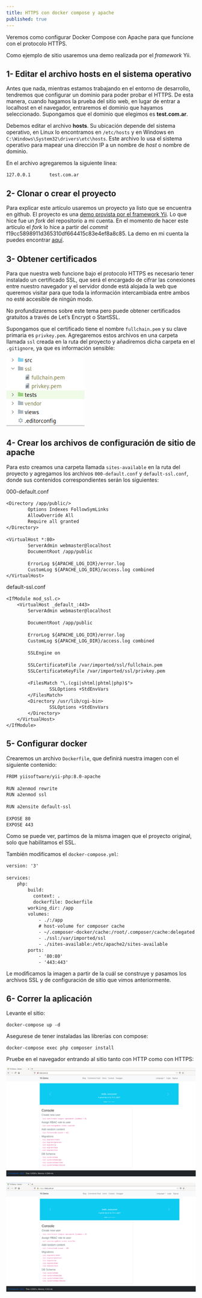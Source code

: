 ```yaml
---
title: HTTPS con docker compose y apache
published: true
---
```


Veremos como configurar Docker Compose con Apache para que funcione con el protocolo HTTPS.

Como ejemplo de sitio usaremos una demo realizada por el *framework* Yii.

## [](#header-2)1- Editar el archivo hosts en el sistema operativo

Antes que nada, mientras estamos trabajando en el entorno de desarrollo, tendremos que configurar un dominio para poder probar el HTTPS. De esta manera, cuando hagamos la prueba del sitio web, en lugar de entrar a localhost en el navegador, entraremos el dominio que hayamos seleccionado. Supongamos que el dominio que elegimos es **test.com.ar**.

Debemos editar el archivo **hosts**. Su ubicación depende del sistema operativo, en Linux lo encontramos en ```/etc/hosts``` y en Windows en ```C:\Windows\System32\drivers\etc\hosts```. Este archivo lo usa el sistema operativo para mapear una dirección IP a un nombre de *host* o nombre de dominio.

En el archivo agregaremos la siguiente línea:

```
127.0.0.1       test.com.ar
```

## [](#header-2)2- Clonar o crear el proyecto

Para explicar este artículo usaremos un proyecto ya listo que se encuentra en github. El proyecto es una [demo provista por el framework Yii](https://github.com/yiisoft/demo). Lo que hice fue un *fork* del repositorio a mi cuenta. En el momento de hacer este artículo el *fork* lo hice a partir del *commit* f19cc5898911d365310df664415c83e4ef8a8c85. La demo en mi cuenta la puedes encontrar [aquí](https://github.com/EvaVillarrealGuzman/demo).

## [](#header-2)3- Obtener certificados

Para que nuestra web funcione bajo el protocolo HTTPS es necesario tener instalado un certificado SSL, que será el encargado de cifrar las conexiones entre nuestro navegador y el servidor donde está alojada la web que queremos visitar para que toda la información intercambiada entre ambos no esté accesible de ningún modo.

No profundizaremos sobre este tema pero puede obtener certificados gratuitos a través de Let’s Encrypt o StartSSL.

Supongamos que el certificado tiene el nombre ```fullchain.pem``` y su clave primaria es ```privkey.pem```. Agregaremos estos archivos en una carpeta llamada ```ssl``` creada en la ruta del proyecto y añadiremos dicha carpeta en el ```.gitignore```, ya que es información sensible:

![](img/https-con-docker-y-apache/ssl-folder.png)

## [](#header-2)4- Crear los archivos de configuración de sitio de apache

Para esto creamos una carpeta llamada ```sites-available``` en la ruta del proyecto y agregamos los archivos ```000-default.conf``` y ```default-ssl.conf```, donde sus contenidos correspondientes serán los siguientes:

000-default.conf

```
<Directory /app/public/>
        Options Indexes FollowSymLinks
        AllowOverride All
        Require all granted
</Directory>

<VirtualHost *:80>
        ServerAdmin webmaster@localhost
        DocumentRoot /app/public

        ErrorLog ${APACHE_LOG_DIR}/error.log
        CustomLog ${APACHE_LOG_DIR}/access.log combined
</VirtualHost>
```

default-ssl.conf

```
<IfModule mod_ssl.c>
	<VirtualHost _default_:443>
		ServerAdmin webmaster@localhost

		DocumentRoot /app/public

		ErrorLog ${APACHE_LOG_DIR}/error.log
		CustomLog ${APACHE_LOG_DIR}/access.log combined

		SSLEngine on

        SSLCertificateFile /var/imported/ssl/fullchain.pem
		SSLCertificateKeyFile /var/imported/ssl/privkey.pem

		<FilesMatch "\.(cgi|shtml|phtml|php)$">
				SSLOptions +StdEnvVars
		</FilesMatch>
		<Directory /usr/lib/cgi-bin>
				SSLOptions +StdEnvVars
		</Directory>
	</VirtualHost>
</IfModule>
```


## [](#header-2)5- Configurar docker

Crearemos un archivo ```Dockerfile```, que definirá nuestra imagen con el siguiente contenido:

```
FROM yiisoftware/yii-php:8.0-apache

RUN a2enmod rewrite
RUN a2enmod ssl

RUN a2ensite default-ssl

EXPOSE 80
EXPOSE 443
```

Como se puede ver, partimos de la misma imagen que el proyecto original, solo que habilitamos el SSL.

También modificamos el ```docker-compose.yml```:

```
version: '3'

services:
    php:
        build:
          context: .
          dockerfile: Dockerfile
        working_dir: /app
        volumes:
            - ./:/app
            # host-volume for composer cache
            - ~/.composer-docker/cache:/root/.composer/cache:delegated
            - ./ssl:/var/imported/ssl
            - ./sites-available:/etc/apache2/sites-available
        ports:
            - '80:80'
            - '443:443'
```

Le modificamos la imagen a partir de la cuál se construye y pasamos los archivos SSL y de configuración de sitio que vimos anteriormente.


## [](#header-2)6- Correr la aplicación

Levante el sitio:

```
docker-compose up -d
```

Asegurese de tener instaladas las librerías con compose:

```
docker-compose exec php composer install
```

Pruebe en el navegador entrando al sitio tanto con HTTP como con HTTPS:

![](img/https-con-docker-y-apache/http.png)

![](img/https-con-docker-y-apache/https.png)